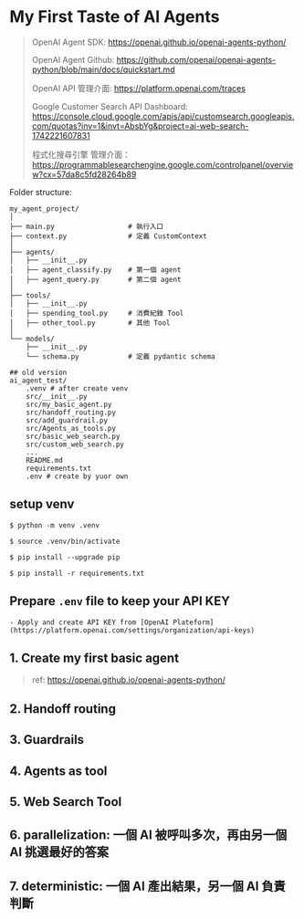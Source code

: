 # My First Taste of AI Agents

> OpenAI Agent SDK: https://openai.github.io/openai-agents-python/
>
> OpenAI Agent Github: https://github.com/openai/openai-agents-python/blob/main/docs/quickstart.md
>
> OpenAI API 管理介面: https://platform.openai.com/traces
>
> Google Customer Search API Dashboard: https://console.cloud.google.com/apis/api/customsearch.googleapis.com/quotas?inv=1&invt=AbsbYg&project=ai-web-search-1742221607831
>
>  程式化搜尋引擎 管理介面： https://programmablesearchengine.google.com/controlpanel/overview?cx=57da8c5fd28264b89

Folder structure:

```
my_agent_project/
│
├── main.py                  # 執行入口
├── context.py               # 定義 CustomContext
│
├── agents/
│   ├── __init__.py
│   ├── agent_classify.py    # 第一個 agent
│   ├── agent_query.py       # 第二個 agent
│
├── tools/
│   ├── __init__.py
│   ├── spending_tool.py     # 消費紀錄 Tool
│   ├── other_tool.py        # 其他 Tool
│
└── models/
    ├── __init__.py
    └── schema.py            # 定義 pydantic schema

## old version
ai_agent_test/
    .venv # after create venv
    src/__init__.py
    src/my_basic_agent.py
    src/handoff_routing.py
    src/add_guardrail.py
    src/Agents_as_tools.py
    src/basic_web_search.py
    src/custom_web_search.py
    ...
    README.md
    requirements.txt
    .env # create by yuor own

```

## setup venv

```
$ python -m venv .venv

$ source .venv/bin/activate

$ pip install --upgrade pip

$ pip install -r requirements.txt

```

## Prepare `.env` file to keep your API KEY

    - Apply and create API KEY from [OpenAI Plateform](https://platform.openai.com/settings/organization/api-keys)

## 1. Create my first basic agent

> ref: https://openai.github.io/openai-agents-python/

## 2. Handoff routing

## 3. Guardrails

## 4. Agents as tool

## 5. Web Search Tool

## 6. parallelization: 一個 AI 被呼叫多次，再由另一個 AI 挑選最好的答案

## 7. deterministic: 一個 AI 產出結果，另一個 AI 負責判斷